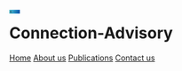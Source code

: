 <dl>
<img src="Logo6.png" style="border: 0pt none; margin-bottom: 1em; float: left; margin-right: 1em;" height="6.67"; width="18.87>
<p style="text-align: left;">
</p>
</dl>

# Connection-Advisory


<div class="actions button-container">
    <a href="#" class="button primary">Home</a>
    <a href="#" class="button primary">About us</a>
    <a href="#" class="button primary">Publications</a>
    <a href="#" class="button primary">Contact us</a>
    </div>
</div>
